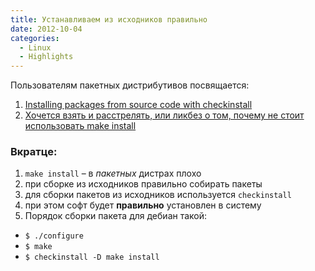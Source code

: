 ```yaml
---
title: Устанавливаем из исходников правильно
date: 2012-10-04
categories:
  - Linux
  - Highlights
---
```


Пользователям пакетных дистрибутивов посвящается:

  1. [Installing packages from source code with checkinstall](http://www.debian-administration.org/articles/147)
  2. [Хочется взять и расстрелять, или ликбез о том, почему не стоит использовать make install](http://habrahabr.ru/post/130868/)

### Вкратце:

1. `make install` – в _пакетных_ дистрах плохо
2. при сборке из исходников правильно собирать пакеты
3. для сборки пакетов из исходников используется `checkinstall`
4. при этом софт будет **правильно** установлен в систему
5. Порядок сборки пакета для дебиан такой: 
  * `$ ./configure`
  * `$ make`
  * `$ checkinstall -D make install`

